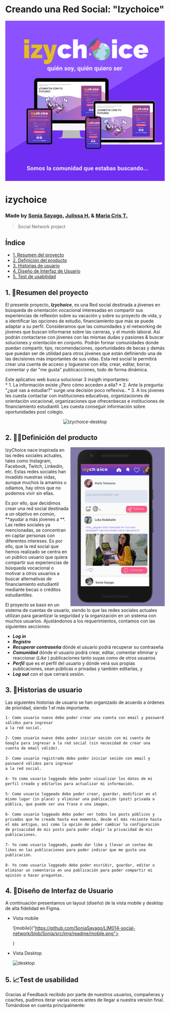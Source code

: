 
# Creando una Red Social: "Izychoice"


  <a title="izychoice" target="_blank" href= "./src/">
    <img  src="https://github.com/SoniaSayago/LIM014-social-network/blob/Sonia/src/img/readme/mockup.png" alt="IzyChoice">
  </a>

# izychoice 
### Made by [Sonia Sayago](https://github.com/SoniaSayago), [Julissa H.](https://github.com/Julissah) & [Maria Cris T.](https://github.com/MariaCristinaTC)
>Social Network project

## Índice

* [1. Resumen del proyecto](#1-resumen-del-proyecto)
* [2. Definición del producto](#2-definición-del-producto)
* [3. Historias de usuario](#3-historias-de-usuario)
* [4. Diseño de Interfaz de Usuario](#4-diseño-de-interfaz-de-usuario)
* [5. Test de usabilidad](#5-Test-de-usabilidad)
 
## 1. 🧐Resumen del proyecto 
El presente proyecto, **_Izychoice_**, es una Red social destinada a jóvenes en búsqueda  de orientación vocacional interesadas en compartir sus experiencias de reflexión sobre su vacación y sobre su proyecto de vida, y a identificar las opciones de estudio, financiamiento que más se puede adaptar a su perfil. Consideramos que las comunidades y el networking de jóvenes que buscan informarse sobre las carreras, y el mundo laboral. Así podrán contactarse con jóvenes con las mismas dudas y pasiones & buscar soluciones y orientación en conjunto. Podrán formar comunidades donde puedan compartir, tips, recomendaciones, oportunidades de becas y demás que puedan ser de utilidad para otros jóvenes que están definiendo una de las decisiones más importantes de sus vidas. Esta red social te permitirá crear una cuenta de acceso y loguearse con ella; crear, editar, borrar, comentar y  dar "me gusta" publicacciones, todo de forma dinámica.

Este aplicativo web busca solucionar 3 insigth importantes:  
    * 1. La información existe ¿Pero cómo acceden a ella?
    * 2. Ante la pregunta: "¿qué vas a estudiar?" surge una decisión poco reflexiva..
    * 3. A los jóvenes les cuesta contactar con instituciones educativas, organizaciones de orientación vocacional, organizaciones que ofrecenbecas e instituciones de financiamiento estudiantil. Les cuesta conseguir información sobre oportunidades post colegio.
   
<p align="center">
  <image width="800" height="450" src="https://github.com/SoniaSayago/LIM014-social-network/blob/Sonia/src/img/readme/desktop.png" alt="izychoice-desktop">
  </p>

## 2. 👩‍💻Definición del producto

<p >
  <img align="right" height="500px" src="https://github.com/SoniaSayago/LIM014-social-network/blob/Sonia/src/img/readme/mobile.png" alt="izychoice-celular">
</p>

IzyChoice nace inspirada en las redes sociales actuales, tales como Instagram, Facebook, Twitch, Linkedin, etc. Estas redes
sociales han invadido nuestras vidas, aunque muchos la amamos u odiamos, hay otros que no podemos vivir sin ellas. 

Es por ello, que decidimos crear una red social destinada a un objetivo en común, **ayudar a más jóvenes a **. Las redes sociales ya mencionadas, se concentran en captar personas con diferentes intereses. Es por ello, que la red social que hemos realizado se centra en un público usuario que quiera compartir sus experiencias de búsqueda vocacional o motivar a otros usuarios a buscar alternativas de financiamiento estudiantil mediante becas o créditos estudiantiles. 

El proyecto se basó en un sistema de cuentas de usuario, siendo lo que las redes sociales actuales utilizan para garantizar la seguridad y la organización en un sistema con muchos usuarios. Ajustándonos a los requerimientos, contamos con las siguientes secciones: 
* **_Log in_**
* **_Registro_**
* **_Recuperar contraseña_** dónde el usuario podrá recuperar su contraseña
* **_Comunidad_** dónde el usuario podrá crear, editar, comentar eliminar y reaccionar (*Like* ) publicaciones tanto suyas como de otros usuarios
* **_Perfil_** que es el perfil del usuario y dónde verá sus propias publicaciones, sean públicas o privadas y también editarlas, y
* **_Log out_** con el que cerrará sesión. 

## 3. 📝Historias de usuario
Las siguientes historias de usuario se han organizado de acuerdo a órdenes de prioridad, siendo 1 el más importante.

    1- Como usuario nuevo debo poder crear una cuenta con email y password válidos para ingresar
    a la red social.

    2- Como usuario nuevo debo poder iniciar sesión con mi cuenta de Google para ingresar a la red social (sin necesidad de crear una cuenta de email válido).

    3- Como usuario registrado debo poder iniciar sesión con email y password válidos para ingresar
    a la red social.

    4- Yo como usuario loggeado debo poder visualizar los datos de mi perfil creado y editarlos para actualizar mi información.

    5- Como usuario loggeado debo poder crear, guardar, modificar en el mismo lugar (in place) y eliminar una publicación (post) privada o pública, que puede ser una frase o una imagen.

    6- Como usuario loggeado debo poder ver todos los posts públicos y privados que he creado hasta ese momento, desde el más reciente hasta el más antiguo, así como la opción de poder cambiar la configuración de privacidad de mis posts para poder elegir la privacidad de mis publicaciones.

    7- Yo como usuario loggeado, puedo dar like y llevar un conteo de likes en las publicaciones para poder indicar que me gusta una publicación.

    8- Yo como usuario loggeado debo poder escribir, guardar, editar o eliminar un comentario en una publicación para poder compartir mi opinión o hacer preguntas.

## 4. 🚀Diseño de Interfaz de Usuario
A continuación presentamos un layout (diseño) de la vista mobile y desktop de alta fidelidad en Figma.

* Vista mobile

    ![mobile]("https://github.com/SoniaSayago/LIM014-social-network/blob/Sonia/src/img/readme/mobile.png">
  </p>)

* Vista Desktop

    ![desktop]("https://github.com/SoniaSayago/LIM014-social-network/blob/Sonia/src/img/readme/desktop.png")
    
## 5. 📈Test de usabilidad
Gracias al Feedback recibido por parte de nuestros usuarios, compañeras y coaches, pudimos iterar varias veces antes de llegar a nuestra versión final. Tomándose en cuenta principalmente:
